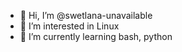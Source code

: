 - 👋 Hi, I’m @swetlana-unavailable
- 👀 I’m interested in Linux
- 🌱 I’m currently learning bash, python

<!---
swetlana-unavailable/swetlana-unavailable is a ✨ special ✨ repository because its `README.md` (this file) appears on your GitHub profile.
You can click the Preview link to take a look at your changes.
--->
